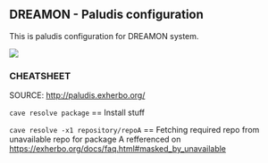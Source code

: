 ## DREAMON - Paludis configuration

This is paludis configuration for DREAMON system.

![](https://i.imgur.com/XPzLn7K.png)

### CHEATSHEET
SOURCE: http://paludis.exherbo.org/

`cave resolve package` == Install stuff

`cave resolve -x1 repository/repoA` == Fetching required repo from unavailable repo for package A refferenced on https://exherbo.org/docs/faq.html#masked_by_unavailable
